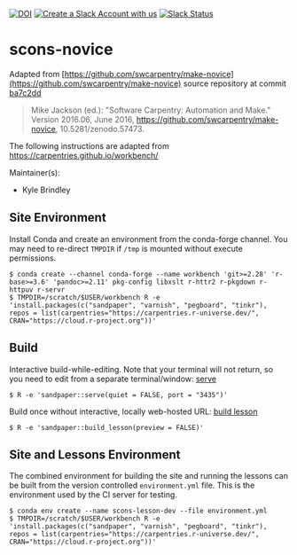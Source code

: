 [![DOI](https://zenodo.org/badge/DOI/10.5281/zenodo.3265286.svg)](https://doi.org/10.5281/zenodo.3265286)
[![Create a Slack Account with us](https://img.shields.io/badge/Create_Slack_Account-The_Carpentries-071159.svg)](https://slack-invite.carpentries.org/)
[![Slack Status](https://img.shields.io/badge/Slack_Channel-swc--make-E01563.svg)](https://carpentries.slack.com/messages/C9X2YCPT5)

# scons-novice

Adapted from
[https://github.com/swcarpentry/make-novice](https://github.com/swcarpentry/make-novice) source
repository at commit
[ba7c2dd](https://github.com/swcarpentry/make-novice/tree/ba7c2ddeecc2deb6fbd540107f3d4446c85675fe)

> Mike Jackson (ed.): "Software Carpentry: Automation and Make."
> Version 2016.06, June 2016,
> https://github.com/swcarpentry/make-novice, 10.5281/zenodo.57473.

The following instructions are adapted from https://carpentries.github.io/workbench/

Maintainer(s):

- Kyle Brindley

## Site Environment

Install Conda and create an environment from the conda-forge channel. You may need to re-direct
``TMPDIR`` if ``/tmp`` is mounted without execute permissions.

```
$ conda create --channel conda-forge --name workbench 'git>=2.28' 'r-base>=3.6' 'pandoc>=2.11' pkg-config libxslt r-httr2 r-pkgdown r-httpuv r-servr
$ TMPDIR=/scratch/$USER/workbench R -e 'install.packages(c("sandpaper", "varnish", "pegboard", "tinkr"), repos = list(carpentries="https://carpentries.r-universe.dev/", CRAN="https://cloud.r-project.org"))'
```

## Build

Interactive build-while-editing. Note that your terminal will not return, so you need to edit from
a separate terminal/window: [serve](https://carpentries.github.io/sandpaper/reference/serve.html)

```
$ R -e 'sandpaper::serve(quiet = FALSE, port = "3435")'
```

Build once without interactive, locally web-hosted URL: [build lesson](https://carpentries.github.io/sandpaper/reference/build_lesson.html)

```
$ R -e 'sandpaper::build_lesson(preview = FALSE)'
```

## Site and Lessons Environment

The combined environment for building the site and running the lessons can be built from the version
controlled `environment.yml` file. This is the environment used by the CI server for testing.

```
$ conda env create --name scons-lesson-dev --file environment.yml
$ TMPDIR=/scratch/$USER/workbench R -e 'install.packages(c("sandpaper", "varnish", "pegboard", "tinkr"), repos = list(carpentries="https://carpentries.r-universe.dev/", CRAN="https://cloud.r-project.org"))'
```
